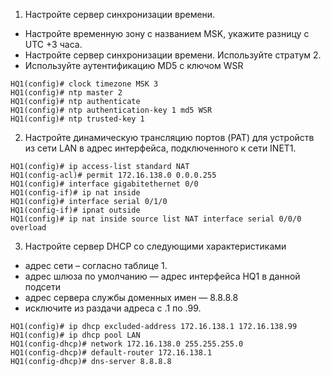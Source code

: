 1. Настройте сервер синхронизации времени.
  - Настройте временную зону с названием MSK, укажите разницу с UTC +3 часа.
  - Настройте сервер синхронизации времени. Используйте стратум 2. 
  - Используйте аутентификацию MD5 с ключом WSR
```
HQ1(config)# clock timezone MSK 3 
HQ1(config)# ntp master 2
HQ1(config)# ntp authenticate
HQ1(config)# ntp authentication-key 1 md5 WSR
HQ1(config)# ntp trusted-key 1
```
2. Настройте динамическую трансляцию портов (PAT) для устройств из сети LAN в адрес интерфейса, подключенного к сети INET1.
```
HQ1(config)# ip access-list standard NAT
HQ1(config-acl)# permit 172.16.138.0 0.0.0.255
HQ1(config)# interface gigabitethernet 0/0
HQ1(config-if)# ip nat inside
HQ1(config)# interface serial 0/1/0
HQ1(config-if)# ipnat outside
HQ1(config)# ip nat inside source list NAT interface serial 0/0/0 overload 
```
3. Настройте сервер DHCP со следующими характеристиками  
  - адрес сети – согласно таблице 1.
  - адрес шлюза по умолчанию — адрес интерфейса HQ1 в данной подсети
  - адрес сервера службы доменных имен — 8.8.8.8
  - исключите из раздачи адреса с .1 по .99.
```
HQ1(config)# ip dhcp excluded-address 172.16.138.1 172.16.138.99
HQ1(config)# ip dhcp pool LAN
HQ1(config-dhcp)# network 172.16.138.0 255.255.255.0
HQ1(config-dhcp)# default-router 172.16.138.1
HQ1(config-dhcp)# dns-server 8.8.8.8
```